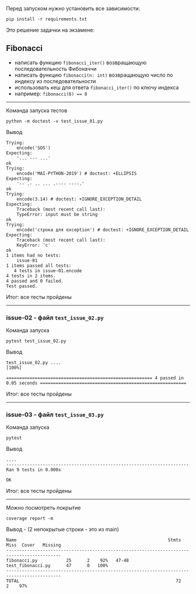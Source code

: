 Перед запуском нужно установить все зависимости:

`pip install -r requirements.txt`

Это решение задачки на экзамене:

## Fibonacci 

- написать функцию `fibonacci_iter()` возвращающую последовательность Фибоначчи
- написать функцию `fibonacci(n: int)` возвращающую число по индексу из последовательности
- использовать кеш для ответа `fibonacci_iter()` по ключу индекса
- например: `fibonacci(6) == 8`
----

Команда запуска тестов

`python -m doctest -v test_issue_01.py`

Вывод

```
Trying:
    encode('SOS')
Expecting:
    '... --- ...'
ok
Trying:
    encode('MAI-PYTHON-2019') # doctest: +ELLIPSIS
Expecting:
    '-- .- .. ... .---- ----.'
ok
Trying:
    encode(3.14) # doctest: +IGNORE_EXCEPTION_DETAIL
Expecting:
    Traceback (most recent call last):
    TypeError: input must be string
ok
Trying:
    encode('строка для exception') # doctest: +IGNORE_EXCEPTION_DETAIL
Expecting:
    Traceback (most recent call last):
    KeyError: 'с'
ok
1 items had no tests:
    issue-01
1 items passed all tests:
   4 tests in issue-01.encode
4 tests in 2 items.
4 passed and 0 failed.
Test passed.
```

Итог: все тесты пройдены

----

### **issue-02** - файл `test_issue_02.py`

Команда запуска

`pytest test_issue_02.py`

Вывод

```
test_issue_02.py ....                                                                                                              [100%]

======================================================== 4 passed in 0.05 seconds ========================================================
```

Итог: все тесты пройдены

----

### **issue-03** - файл `test_issue_03.py`

Команда запуска

`pytest`

Вывод

```
....
----------------------------------------------------------------------
Ran 9 tests in 0.000s

OK
```

Итог: все тесты пройдены

----

Можно посмотреть покрытие

`coverage report -m `

Вывод - (2 непокрытые строки - это из main)

```
Name                                                          Stmts   Miss  Cover   Missing
-------------------------------------------------------------------------------------------
fibonacci.py           25      2    92%   47-48
test_fibonacci.py      47      0   100%
-------------------------------------------------------------------------------------------
TOTAL                                                            72      2    97%

```